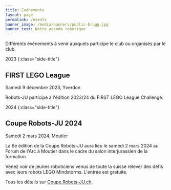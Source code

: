 ```yaml
---
title: Événements
layout: page
permalink: /events
banner_image: /media/banners/public-brugg.jpg
banner_text: Notre agenda robotique
---
```


Différents événements à venir auxquels participe le club ou organisés par le club.

2023
{:class="side-title"}

## FIRST LEGO League

<i class="fa fa-calendar"></i> Samedi 9 décembre 2023, Yverdon

Robots-JU participe à l'édition 2023/24 du FIRST LEGO League Challenge.

2024
{:class="side-title"}

## Coupe Robots-JU 2024

<i class="fa fa-calendar"></i> Samedi 2 mars 2024, Moutier

La 6e édition de la Coupe Robots-JU aura lieu le samedi 2 mars 2024 au Forum de l'Arc à Moutier dans le cadre du salon interjurassien de la formation.

Venez voir de jeunes roboticiens venus de toute la suisse relever des défis avec leurs robots LEGO Mindstorms.
L'entrée est gratuite.

Tous les détails sur [Coupe.Robots-JU.ch](https://coupe.robots-ju.ch/).
